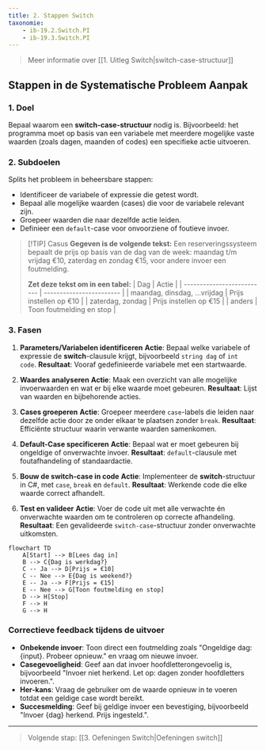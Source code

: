 ```yaml
---
title: 2. Stappen Switch
taxonomie:
    - ib-19.2.Switch.PI
    - ib-19.3.Switch.PI
---
```


> Meer informatie over [[1. Uitleg Switch|switch-case-structuur]]

## Stappen in de Systematische Probleem Aanpak
### 1. Doel
Bepaal waarom een **switch-case-structuur** nodig is. Bijvoorbeeld: het programma moet op basis van een variabele met meerdere mogelijke vaste waarden (zoals dagen, maanden of codes) een specifieke actie uitvoeren.

### 2. Subdoelen
Splits het probleem in beheersbare stappen:

- Identificeer de variabele of expressie die getest wordt.
- Bepaal alle mogelijke waarden (cases) die voor de variabele relevant zijn.
- Groepeer waarden die naar dezelfde actie leiden.
- Definieer een `default`-case voor onvoorziene of foutieve invoer.

> [!TIP] Casus
> **Gegeven is de volgende tekst:**
> Een reserveringssysteem bepaalt de prijs op basis van de dag van de week: maandag t/m vrijdag €10, zaterdag en zondag €15, voor andere invoer een foutmelding.
>
> **Zet deze tekst om in een tabel:**
> | Dag                        | Actie                    |
> | -------------------------- | ------------------------ |
> | maandag, dinsdag, …vrijdag | Prijs instellen op €10   |
> | zaterdag, zondag           | Prijs instellen op €15   |
> | anders                     | Toon foutmelding en stop |

### 3. Fasen
1. **Parameters/Variabelen identificeren**
   **Actie**: Bepaal welke variabele of expressie de **switch**-clausule krijgt, bijvoorbeeld `string dag` of `int code`.
   **Resultaat**: Vooraf gedefinieerde variabele met een startwaarde.

2. **Waardes analyseren**
   **Actie**: Maak een overzicht van alle mogelijke invoerwaarden en wat er bij elke waarde moet gebeuren.
   **Resultaat**: Lijst van waarden en bijbehorende acties.

3. **Cases groeperen**
   **Actie**: Groepeer meerdere `case`-labels die leiden naar dezelfde actie door ze onder elkaar te plaatsen zonder `break`.
   **Resultaat**: Efficiënte structuur waarin verwante waarden samenkomen.

4. **Default-Case specificeren**
   **Actie**: Bepaal wat er moet gebeuren bij ongeldige of onverwachte invoer.
   **Resultaat**: `default`-clausule met foutafhandeling of standaardactie.

5. **Bouw de switch-case in code**
   **Actie**: Implementeer de **switch**-structuur in C#, met `case`, `break` en `default`.
   **Resultaat**: Werkende code die elke waarde correct afhandelt.

6. **Test en valideer**
   **Actie**: Voer de code uit met alle verwachte én onverwachte waarden om te controleren op correcte afhandeling.
   **Resultaat**: Een gevalideerde `switch-case`-structuur zonder onverwachte uitkomsten.

```mermaid
flowchart TD
    A[Start] --> B[Lees dag in]
    B --> C{Dag is werkdag?}
    C -- Ja --> D[Prijs = €10]
    C -- Nee --> E{Dag is weekend?}
    E -- Ja --> F[Prijs = €15]
    E -- Nee --> G[Toon foutmelding en stop]
    D --> H[Stop]
    F --> H
    G --> H
```

### Correctieve feedback tijdens de uitvoer
- **Onbekende invoer**: Toon direct een foutmelding zoals "Ongeldige dag: {input}. Probeer opnieuw." en vraag om nieuwe invoer.
- **Casegevoeligheid**: Geef aan dat invoer hoofdletterongevoelig is, bijvoorbeeld "Invoer niet herkend. Let op: dagen zonder hoofdletters invoeren.".
- **Her-kans**: Vraag de gebruiker om de waarde opnieuw in te voeren totdat een geldige case wordt bereikt.
- **Succesmelding**: Geef bij geldige invoer een bevestiging, bijvoorbeeld "Invoer {dag} herkend. Prijs ingesteld.".

---

> Volgende stap: [[3. Oefeningen Switch|Oefeningen switch]]
